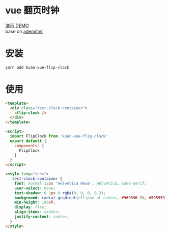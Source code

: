 # vue 翻页时钟

[演示 DEMO](https://www.kuan1.top/kuan-vue-flip-clock/)  
base on [ademilter](https://codepen.io/ademilter/pen/czIGo)

# 安装

```
yarn add kuan-vue-flip-clock
```

# 使用

```html
<template>
  <div class="test-clock-container">
    <flip-clock />
  </div>
</template>

<script>
  import FlipClock from 'kuan-vue-flip-clock'
  export default {
    components: {
      FlipClock
    }
  }
</script>

<style lang="scss">
  .test-clock-container {
    font: normal 12px 'Helvetica Neue', Helvetica, sans-serif;
    user-select: none;
    text-shadow: 0 1px 0 rgba(0, 0, 0, 0.3);
    background: radial-gradient(ellipse at center, #969696 0%, #595959 100%);
    min-height: 100vh;
    display: flex;
    align-items: center;
    justify-content: center;
  }
</style>
```
